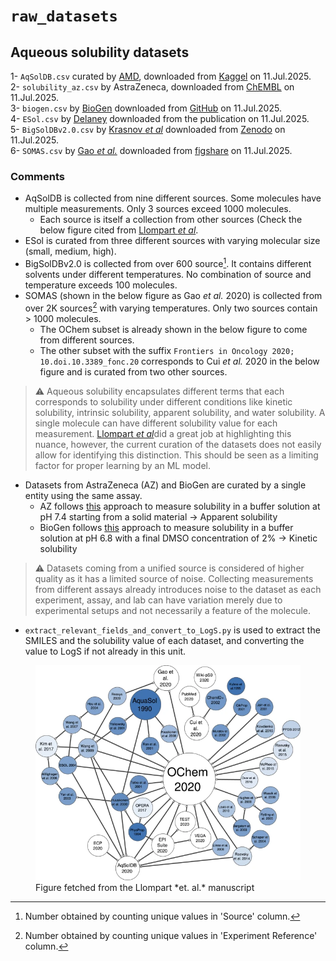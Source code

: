 # `raw_datasets` 

## Aqueous solubility datasets
1- `AqSolDB.csv` curated by [AMD](https://www.nature.com/articles/s41597-019-0151-1), downloaded from [Kaggel](https://www.kaggle.com/datasets/sorkun/aqsoldb-a-curated-aqueous-solubility-dataset?resource=download) on 11.Jul.2025. <br>
2- `solubility_az.csv` by AstraZeneca, downloaded from [ChEMBL](https://www.ebi.ac.uk/chembl/explore/activities/STATE_ID:Cf-PcG3sRc5-IT1rGpRV7g%3D%3D) on 11.Jul.2025. <br>
3- `biogen.csv` by [BioGen](https://pubs.acs.org/doi/10.1021/acs.jcim.3c00160) downloaded from [GitHub](https://github.com/molecularinformatics/Computational-ADME/blob/main/ADME_public_set_3521.csv) on 11.Jul.2025. <br>
4- `ESol.csv` by [Delaney](https://pubs.acs.org/doi/10.1021/ci034243x) downloaded from the publication on 11.Jul.2025. <br>
5- `BigSolDBv2.0.csv` by [Krasnov *et al*](https://chemrxiv.org/engage/chemrxiv/article-details/67f58adcfa469535b9517c75) downloaded from [Zenodo](https://zenodo.org/records/15094979) on 11.Jul.2025.<br>
6- `SOMAS.csv` by [Gao *et al.*](https://www.nature.com/articles/s41597-022-01814-4) downloaded from [figshare](https://figshare.com/articles/dataset/SOMAS/14552697) on 11.Jul.2025.<br>

### Comments
- AqSolDB is collected from nine different sources. Some molecules have multiple measurements. Only 3 sources exceed 1000 molecules.
  - Each source is itself a collection from other sources (Check the below figure cited from [Llompart *et al*](https://www.nature.com/articles/s41597-024-03105-6).
- ESol is curated from three different sources with varying molecular size (small, medium, high).
- BigSolDBv2.0 is collected from over 600 source[^1]. It contains different solvents under different temperatures. No combination of source and temperature exceeds 100 molecules.
- SOMAS (shown in the below figure as Gao *et al.* 2020) is collected from over 2K sources[^2] with varying temperatures. Only two sources contain > 1000 molecules.
  - The OChem subset is already shown in the below figure to come from different sources. 
  - The other subset with the suffix `Frontiers in Oncology 2020; 10.doi.10.3389_fonc.20` corresponds to Cui *et al.* 2020 in the below figure and is curated from two other sources.
> ⚠️ Aqueous solubility encapsulates different terms that each corresponds to solubility under different conditions like kinetic solubility, intrinsic solubility, apparent solubility, and water solubility. A single molecule can have different solubility value for each measurement. [Llompart *et al*](https://www.nature.com/articles/s41597-024-03105-6)did a great job at highlighting this nuance, however, the current curation of the datasets does not easily allow for identifying this distinction. This should be seen as a limiting factor for proper learning by an ML model.
- Datasets from AstraZeneca (AZ) and BioGen are curated by a single entity using the same assay.
  - AZ follows [this](https://journals.sagepub.com/doi/full/10.1016/j.jala.2010.10.002) approach to measure solubility in a buffer solution at pH 7.4 starting from a solid material → Apparent solubility
  - BioGen follows [this](https://pubmed.ncbi.nlm.nih.gov/24391097/) approach to measure solubility in a buffer solution at pH 6.8 with a final DMSO concentration of 2% → Kinetic solubility

> ⚠️ Datasets coming from a unified source is considered of higher quality as it has a limited source of noise. Collecting measurements from different assays already introduces noise to the dataset as each experiment, assay, and lab can have variation merely due to experimental setups and not necessarily a feature of the molecule.


- `extract_relevant_fields_and_convert_to_LogS.py` is used to extract the SMILES and the solubility value of each dataset, and converting the value to LogS if not already in this unit.

<figure>
  <img src="aqueous_solubility/datasets_connectivity_graph.png" alt="Figure" width="1000"/>
  <figcaption> Figure fetched from the Llompart *et. al.* manuscript</figcaption>
</figure>

[^1]: Number obtained by counting unique values in 'Source' column.
[^2]: Number obtained by counting unique values in 'Experiment Reference' column.